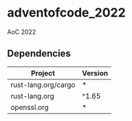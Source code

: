 # adventofcode_2022
AoC 2022

## Dependencies

| Project             | Version |
| ------------------- | ------- |
| rust-lang.org/cargo | *       |
| rust-lang.org       | ^1.65   |
| openssl.org         | *       |
